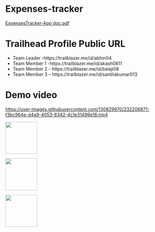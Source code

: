 
# Expenses-tracker


[ExpensesTracker-App doc.pdf](https://github.com/Abhins04/Expenses-Tracker/files/11238985/Money.MAtters.pdf)

#  Trailhead Profile Public URL

<ul>
      <li>Team Leader -https://trailblazer.me/id/abhin04</li>
      <li>Team Member 1 -https://trailblazer.me/id/akash0811 </li>
      <li>Team Member 2 - https://trailblazer.me/id/balaji08</li>
      <li>Team Member 3 – https://trailblazer.me/id/santhakumar013</li>
  </ul>

# Demo video

https://user-images.githubusercontent.com/130829970/232206871-f3bc964e-d4a9-4053-8342-4c1e31499e18.mp4




  <p float="left">
  <img src="(https://user-images.githubusercontent.com/130829970/232206591-f7545e19-0e12-467a-8db1-77fdf1bd4ac8.jpeg" width="100" />
</p>
 

  <p float="left">
  <img src="https://user-images.githubusercontent.com/130829970/232206613-cc9dd127-d7e9-4ec3-b081-5345c72945b6.jpeg" width="100" />
</p>


  <p float="left">
  <img src="(https://user-images.githubusercontent.com/130829970/232206631-5a7d453e-41a1-4b0f-b15b-3140596e8d4b.jpeg" width="100" />
</p>

